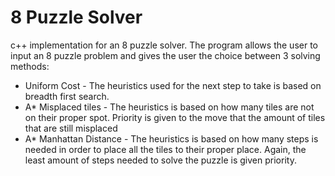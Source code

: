 # 8 Puzzle Solver
c++ implementation for an 8 puzzle solver. The program allows the user to input an 8 puzzle problem and gives the user the
choice between 3 solving methods:
* Uniform Cost - The heuristics used for the next step to take is based on breadth first search. 
* A* Misplaced tiles - The heuristics is based on how many tiles are not on their proper spot. Priority is given to the move that 
the amount of tiles that are still misplaced
* A* Manhattan Distance - The heuristics is based on how many steps is needed in order to place all the tiles to their proper place.
Again, the least amount of steps needed to solve the puzzle is given priority.

